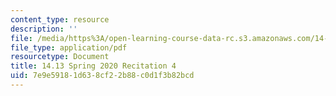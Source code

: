 ```yaml
---
content_type: resource
description: ''
file: /media/https%3A/open-learning-course-data-rc.s3.amazonaws.com/14-13-psychology-and-economics-spring-2020/7e9e59181d638cf22b88c0d1f3b82bcd_MIT14_13s20_rec4hand.pdf
file_type: application/pdf
resourcetype: Document
title: 14.13 Spring 2020 Recitation 4
uid: 7e9e5918-1d63-8cf2-2b88-c0d1f3b82bcd
---
```


